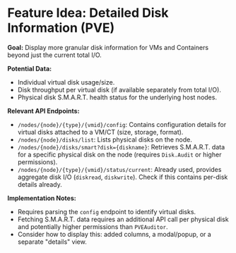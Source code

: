 # Feature Idea: Detailed Disk Information (PVE)

**Goal:** Display more granular disk information for VMs and Containers beyond just the current total I/O.

**Potential Data:**

*   Individual virtual disk usage/size.
*   Disk throughput per virtual disk (if available separately from total I/O).
*   Physical disk S.M.A.R.T. health status for the underlying host nodes.

**Relevant API Endpoints:**

*   `/nodes/{node}/{type}/{vmid}/config`: Contains configuration details for virtual disks attached to a VM/CT (size, storage, format).
*   `/nodes/{node}/disks/list`: Lists physical disks on the node.
*   `/nodes/{node}/disks/smart?disk={diskname}`: Retrieves S.M.A.R.T. data for a specific physical disk on the node (requires `Disk.Audit` or higher permissions).
*   `/nodes/{node}/{type}/{vmid}/status/current`: Already used, provides aggregate disk I/O (`diskread`, `diskwrite`). Check if this contains per-disk details already.

**Implementation Notes:**

*   Requires parsing the `config` endpoint to identify virtual disks.
*   Fetching S.M.A.R.T. data requires an additional API call per physical disk and potentially higher permissions than `PVEAuditor`.
*   Consider how to display this: added columns, a modal/popup, or a separate "details" view. 